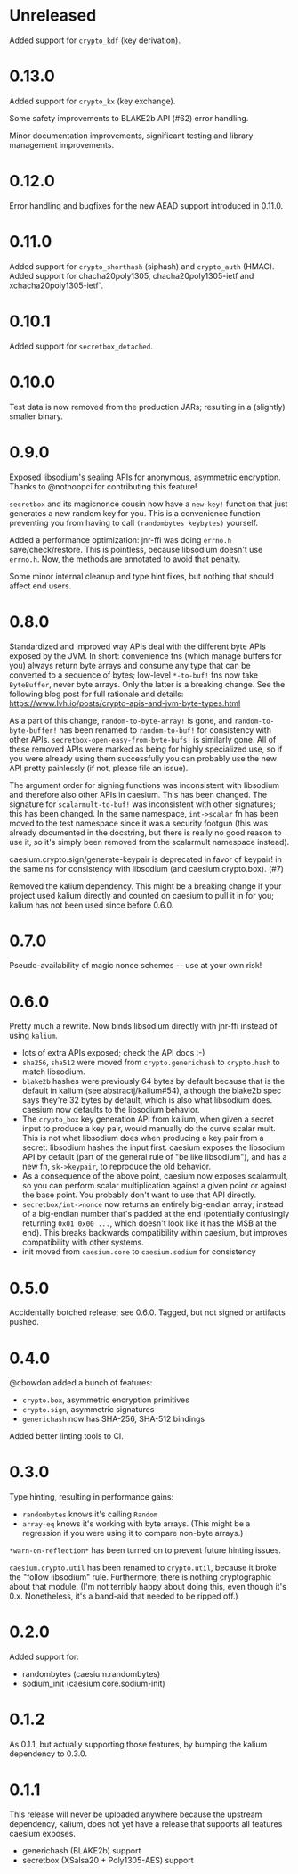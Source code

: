 # Unreleased

Added support for `crypto_kdf` (key derivation).

# 0.13.0

Added support for `crypto_kx` (key exchange).

Some safety improvements to BLAKE2b API (#62) error handling.

Minor documentation improvements, significant testing and library management improvements.

# 0.12.0

Error handling and bugfixes for the new AEAD support introduced in 0.11.0.

# 0.11.0

Added support for `crypto_shorthash` (siphash) and `crypto_auth` (HMAC).
Added support for chacha20poly1305, chacha20poly1305-ietf and xchacha20poly1305-ietf`.

# 0.10.1

Added support for `secretbox_detached`.

# 0.10.0

Test data is now removed from the production JARs; resulting in a (slightly)
smaller binary.

# 0.9.0

Exposed libsodium's sealing APIs for anonymous, asymmetric
encryption. Thanks to @notnoopci for contributing this feature!

`secretbox` and its magicnonce cousin now have a `new-key!` function
that just generates a new random key for you. This is a convenience
function preventing you from having to call `(randombytes keybytes)`
yourself.

Added a performance optimization: jnr-ffi was doing `errno.h`
save/check/restore. This is pointless, because libsodium doesn't use
`errno.h`. Now, the methods are annotated to avoid that penalty.

Some minor internal cleanup and type hint fixes, but nothing that
should affect end users.

# 0.8.0

Standardized and improved way APIs deal with the different byte APIs exposed
by the JVM. In short: convenience fns (which manage buffers for you) always
return byte arrays and consume any type that can be converted to a sequence of
bytes; low-level `*-to-buf!` fns now take `ByteBuffer`, never byte
arrays. Only the latter is a breaking change. See the following blog post for
full rationale and details:
https://www.lvh.io/posts/crypto-apis-and-jvm-byte-types.html

As a part of this change, `random-to-byte-array!` is gone, and
`random-to-byte-buffer!` has been renamed to `random-to-buf!` for consistency
with other APIs. `secretbox-open-easy-from-byte-bufs!` is similarly gone. All
of these removed APIs were marked as being for highly specialized use, so if
you were already using them successfully you can probably use the new API
pretty painlessly (if not, please file an issue).

The argument order for signing functions was inconsistent with libsodium and
therefore also other APIs in caesium. This has been changed. The signature for
`scalarmult-to-buf!` was inconsistent with other signatures; this has been
changed. In the same namespace, `int->scalar` fn has been moved to the test
namespace since it was a security footgun (this was already documented in the
docstring, but there is really no good reason to use it, so it's simply been
removed from the scalarmult namespace instead).

caesium.crypto.sign/generate-keypair is deprecated in favor of keypair! in the
same ns for consistency with libsodium (and caesium.crypto.box). (#7)

Removed the kalium dependency. This might be a breaking change if your project
used kalium directly and counted on caesium to pull it in for you; kalium has
not been used since before 0.6.0.

# 0.7.0

Pseudo-availability of magic nonce schemes -- use at your own risk!

# 0.6.0

Pretty much a rewrite. Now binds libsodium directly with jnr-ffi instead of
using `kalium`.

* lots of extra APIs exposed; check the API docs :-)
* `sha256`, `sha512` were moved from `crypto.generichash` to `crypto.hash`
  to match libsodium.
* `blake2b` hashes were previously 64 bytes by default because that is the
  default in kalium (see abstractj/kalium#54), although the blake2b spec says
  they're 32 bytes by default, which is also what libsodium does. caesium now
  defaults to the libsodium behavior.
* The `crypto_box` key generation API from kalium, when given a secret input
  to produce a key pair, would manually do the curve scalar mult. This is not
  what libsodium does when producing a key pair from a secret: libsodium
  hashes the input first. caesium exposes the libsodium API by default (part
  of the general rule of "be like libsodium"), and has a new fn,
  `sk->keypair`, to reproduce the old behavior.
* As a consequence of the above point, caesium now exposes scalarmult, so you
  can perform scalar multiplication against a given point or against the base
  point. You probably don't want to use that API directly.
* `secretbox/int->nonce` now returns an entirely big-endian array; instead of
  a big-endian number that's padded at the end (potentially confusingly
  returning `0x01 0x00 ...`, which doesn't look like it has the MSB at the
  end). This breaks backwards compatibility within caesium, but improves
  compatibility with other systems.
* init moved from `caesium.core` to `caesium.sodium` for consistency

# 0.5.0

Accidentally botched release; see 0.6.0. Tagged, but not signed or artifacts
pushed.

# 0.4.0

@cbowdon added a bunch of features:

- `crypto.box`, asymmetric encryption primitives
- `crypto.sign`, asymmetric signatures
- `generichash` now has SHA-256, SHA-512 bindings

Added better linting tools to CI.

# 0.3.0

Type hinting, resulting in performance gains:

- `randombytes` knows it's calling `Random`
- `array-eq` knows it's working with byte arrays. (This might be a
  regression if you were using it to compare non-byte arrays.)

`*warn-on-reflection*` has been turned on to prevent future hinting
issues.

`caesium.crypto.util` has been renamed to `crypto.util`, because it
broke the "follow libsodium" rule. Furthermore, there is nothing
cryptographic about that module. (I'm not terribly happy about doing
this, even though it's 0.x. Nonetheless, it's a band-aid that needed
to be ripped off.)

# 0.2.0

Added support for:

- randombytes (caesium.randombytes)
- sodium_init (caesium.core.sodium-init)

# 0.1.2

As 0.1.1, but actually supporting those features, by bumping the
kalium dependency to 0.3.0.

# 0.1.1

This release will never be uploaded anywhere because the upstream
dependency, kalium, does not yet have a release that supports all
features caesium exposes.

- generichash (BLAKE2b) support
- secretbox (XSalsa20 + Poly1305-AES) support
